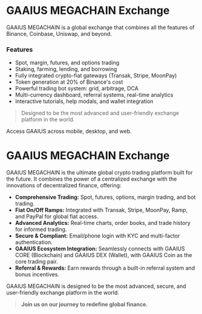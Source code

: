 # GAAIUS MEGACHAIN Exchange

GAAIUS MEGACHAIN is a global  exchange that combines all the features of Binance, Coinbase, Uniswap, and beyond.

### Features 

- Spot, margin, futures, and options trading
- Staking, farming, lending, and borrowing
- Fully integrated crypto-fiat gateways (Transak, Stripe, MoonPay)
- Token generation at 20% of Binance's cost
- Powerful trading bot system: grid, arbitrage, DCA
- Multi-currency dashboard, referral systems, real-time analytics
- Interactive tutorials, help modals, and wallet integration

> Designed to be the most advanced and user-friendly exchange platform in the world.

Access GAAIUS across mobile, desktop, and web.

# GAAIUS MEGACHAIN Exchange

GAAIUS MEGACHAIN is the ultimate global crypto trading platform built for the future. It combines the power of a centralized exchange with the innovations of decentralized finance, offering:

- **Comprehensive Trading:** Spot, futures, options, margin trading, and bot trading.
- **Fiat On/Off Ramps:** Integrated with Transak, Stripe, MoonPay, Ramp, and PayPal for global fiat access.
- **Advanced Analytics:** Real-time charts, order books, and trade history for informed trading.
- **Secure & Compliant:** Email/phone login with KYC and multi-factor authentication.
- **GAAIUS Ecosystem Integration:** Seamlessly connects with GAAIUS CORE (Blockchain) and GAAIUS DEX (Wallet), with GAAIUS Coin as the core trading pair.
- **Referral & Rewards:** Earn rewards through a built-in referral system and bonus incentives.

GAAIUS MEGACHAIN is designed to be the most advanced, secure, and user-friendly exchange platform in the world.

> **Join us on our journey to redefine global finance.**
